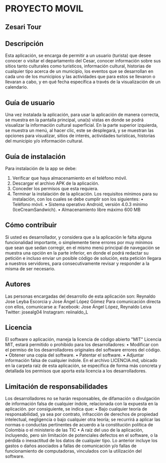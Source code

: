 PROYECTO MOVIL
===============
Zesari Tour
------------

Descripción
------------
Esta aplicación, se encarga de permitir a un usuario (turista) que desee conocer o visitar el departamento 
del Cesar, conocer información sobre sus sitios tanto culturales como turísticos, información cultural, 
historias de cualquier tipo acerca de un municipio, los eventos que se desarrollan en cada uno de los 
municipios y las actividades que para estos se llevaron o llevaran a cabo, y en qué fecha específica 
a través de la visualización de un calendario.

Guía de usuario
----------------
Una vez instalada la aplicación, para usar la aplicación de manera correcta, se muestra en la pantalla 
principal, una(s) vistas en donde se podrá visualizar la información cultural superficial. En la parte 
superior izquierda, se muestra un menú, al hacer clic, este se desplegará, y se muestran las opciones 
para visualizar, sitios de interés, actividades turísticas, historias del municipio y/o información cultural.

Guía de instalación
---------------------
Para instalación de la app se debe:
1.	Verificar que haya almacenamiento en el teléfono móvil.
2.	Descargar el archivo APK de la aplicación.
3.	Conceder los permisos que esta requiera.
4.	Terminar la instalación de la aplicación.
Los requisitos mínimos para su instalación, con los cuales se debe cumplir son los siguientes:
•	Teléfono móvil.
•	Sistema operativo Android, versión 4.0.3 mínimo (IceCreamSandwich).
•	Almacenamiento libre máximo 600 MB

Cómo contribuir
---------------
Si usted es desarrollador, y considera que a la aplicación le falta alguna funcionalidad importante, o 
simplemente tiene errores por muy mínimos que sean que sedan corregir, en el mismo menú principal de 
navegación se muestra una opción en la parte inferior, en donde el podrá redactar su petición e incluso 
enviar un posible código de solución, esta petición llegara a nuestros servidores, para consecutivamente 
revisar y responder a la misma de ser necesario.

Autores
--------
Las personas encargadas del desarrollo de esta aplicación son: 
Reynaldo Jose Leyba Escorcia y Jose Ángel López Gómez
Para comunicación directa con ellos, comunicarse a: 
Facebook: Jose Ángel López, Reynaldo Leiva 
Twitter: josealg04 
Instagram: reiinaldo_L

Licencia
---------
El software o aplicación, maneja la licencia de código abierto "MIT" Licencia MIT, estará permitido o 
prohibido para los desarrolladores:
•	Modificar con el permiso de los desarrolladores originales del software errores del código.
•	Obtener una copia del software.
•	Patentar el software.
•	Adjuntar información falsa de cualquier índole.
En el archivo LICENCIA.md, ubicado en la carpeta raíz de esta aplicación, se especifica de forma más 
concreta y detallada los permisos que aporta esta licencia a los desarrolladores.

Limitación de responsabilidades
----------------------------------
Los desarrolladores no se harán responsables, de difamación o divulgación de información falsa de cualquier 
índole, relacionada con la expuesta en la aplicación. por consiguiente, se indica que:
•	Bajo cualquier teoría de responsabilidad, ya sea por contrato, infracción de derechos de propiedad intelectual, 
negligencia o bajo cualquier otra teoría; se recurrirá a aplicar las normas o conductas pertinentes de acuerdo a 
la constitución política de Colombia o el ministerio de las TIC
•	A raíz del uso de la aplicación, incluyendo, pero sin limitación de potenciales defectos en el software, o la 
pérdida o inexactitud de los datos de cualquier tipo. Lo anterior incluye los gastos o daños asociados a fallas 
de comunicación y/o fallas de funcionamiento de computadoras, vinculados con la utilización del software.
